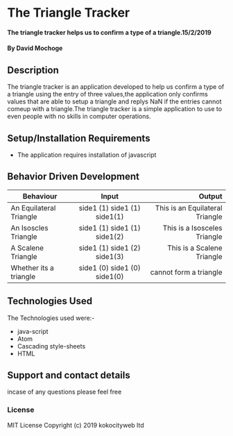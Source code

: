 
# The Triangle Tracker
#### The triangle tracker helps us to confirm a type of a triangle.15/2/2019
#### By David Mochoge
## Description
The triangle tracker is an application developed to help us confirm a type of a triangle using the entry of three values,the application only confirms values that are able to setup a  triangle and replys NaN if the entries cannot comeup with a triangle.The triangle tracker is a simple application to use to even people with no skills in computer operations.
## Setup/Installation Requirements
* The application requires installation of javascript
## Behavior Driven Development
| Behaviour                          | Input                        | Output                          |
| ---------------------------------  | :---------------------------:| -------------------------------:|
| An Equilateral Triangle            | side1 (1) side1 (1) side1(1) | This is an Equilateral Triangle |
| An Isoscles   Triangle             | side1 (1) side1 (1) side1(2) |  This is a Isosceles Triangle   |
| A Scalene Triangle                 | side1 (1) side1 (2) side1(3) |  This is a Scalene Triangle     |
| Whether its a triangle             | side1 (0) side1 (0) side1(0) |  cannot form a triangle         |
## Technologies Used
The Technologies used were:-
<ul>
   <li>java-script</li>
  <li>Atom</li>
  <li>Cascading style-sheets</li>
 <li>HTML</li>
 </ul>

## Support and contact details
incase of any questions please feel free
### License
MIT License
Copyright (c) 2019 kokocityweb ltd
